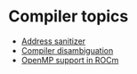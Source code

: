 <head>
  <meta charset="UTF-8">
  <meta name="description" content="AMD ROCm documentation">
  <meta name="keywords" content="documentation, guides, installation, compatibility, support,
  reference, ROCm, AMD">
</head>

# Compiler topics

* [Address sanitizer](./using-gpu-sanitizer.md)
* [Compiler disambiguation](./compiler-disambiguation.md)
* [OpenMP support in ROCm](./compatibility/openmp.md)
